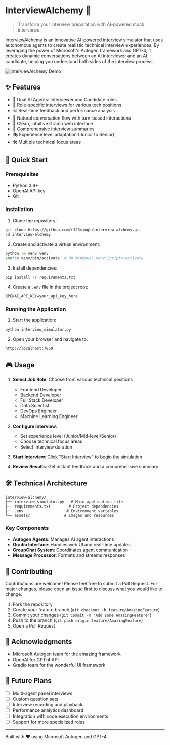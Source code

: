 # InterviewAlchemy 🧪

> Transform your interview preparation with AI-powered mock interviews

InterviewAlchemy is an innovative AI-powered interview simulator that uses autonomous agents to create realistic technical interview experiences. By leveraging the power of Microsoft's Autogen framework and GPT-4, it creates dynamic conversations between an AI interviewer and an AI candidate, helping you understand both sides of the interview process.

![InterviewAlchemy Demo](assets/demo.gif)

## ✨ Features

- 🤖 Dual AI Agents: Interviewer and Candidate roles
- 🎯 Role-specific interviews for various tech positions
- 📊 Real-time feedback and performance analysis
- 🔄 Natural conversation flow with turn-based interactions
- 🎨 Clean, intuitive Gradio web interface
- 📝 Comprehensive interview summaries
- 🎭 Experience level adaptation (Junior to Senior)
- 🛠️ Multiple technical focus areas

## 🚀 Quick Start

### Prerequisites

- Python 3.9+
- OpenAI API key
- Git

### Installation

1. Clone the repository:
```bash
git clone https://github.com/r123singh/interview-alchemy.git
cd interview-alchemy
```

2. Create and activate a virtual environment:
```bash
python -m venv venv
source venv/bin/activate  # On Windows: venv\Scripts\activate
```

3. Install dependencies:
```bash
pip install -r requirements.txt
```

4. Create a `.env` file in the project root:
```env
OPENAI_API_KEY=your_api_key_here
```

### Running the Application

1. Start the application:
```bash
python interview_simulator.py
```

2. Open your browser and navigate to:
```
http://localhost:7860
```

## 🎮 Usage

1. **Select Job Role**: Choose from various technical positions
   - Frontend Developer
   - Backend Developer
   - Full Stack Developer
   - Data Scientist
   - DevOps Engineer
   - Machine Learning Engineer

2. **Configure Interview**:
   - Set experience level (Junior/Mid-level/Senior)
   - Choose technical focus areas
   - Select interview duration

3. **Start Interview**: Click "Start Interview" to begin the simulation

4. **Review Results**: Get instant feedback and a comprehensive summary

## 🛠️ Technical Architecture

```
interview-alchemy/
├── interview_simulator.py   # Main application file
├── requirements.txt        # Project dependencies
├── .env                   # Environment variables
└── assets/               # Images and resources
```

### Key Components

- **Autogen Agents**: Manages AI agent interactions
- **Gradio Interface**: Handles web UI and real-time updates
- **GroupChat System**: Coordinates agent communication
- **Message Processor**: Formats and streams responses

## 🤝 Contributing

Contributions are welcome! Please feel free to submit a Pull Request. For major changes, please open an issue first to discuss what you would like to change.

1. Fork the repository
2. Create your feature branch (`git checkout -b feature/AmazingFeature`)
3. Commit your changes (`git commit -m 'Add some AmazingFeature'`)
4. Push to the branch (`git push origin feature/AmazingFeature`)
5. Open a Pull Request

## 🙏 Acknowledgments

- Microsoft Autogen team for the amazing framework
- OpenAI for GPT-4 API
- Gradio team for the wonderful UI framework

## 🔮 Future Plans

- [ ] Multi-agent panel interviews
- [ ] Custom question sets
- [ ] Interview recording and playback
- [ ] Performance analytics dashboard
- [ ] Integration with code execution environments
- [ ] Support for more specialized roles

---

Built with ❤️ using Microsoft Autogen and GPT-4